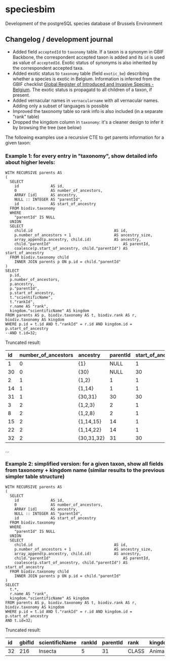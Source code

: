 # speciesbim
Development of the postgreSQL species database of Brussels Environment

## Changelog / development journal

- Added field `acceptedId` to `taxonomy` table. If a taxon is a synonym in GBIF Backbone, the correspondent accepted 
taxon is added and its `id` is used as value of `acceptedId`. Exotic status of synonyms is also inherited by the 
correspondent accepted taxa.
- Added exotic status to `taxonomy` table (field `exotic_be`) describing whether a species is exotic in Belgium.
    Information is inferred from the GBIF checklist [Global Register of Introduced and Invasive Species - Belgium](https://www.gbif.org/dataset/6d9e952f-948c-4483-9807-575348147c7e).
    The exotic status is propagatd to all children of a taxon, if present.  
- Added vernacular names in `vernacularname` with all vernacular names. Adding only a subset of languages is possible
- Improved the taxonomy table so rank info is also included (in a separate "rank" table)
- Dropped the kingdom column in `taxonomy`: it's a cleaner design to infer it by browsing the tree (see below)

The following examples use a recursive CTE to get parents information for a given taxon:

### Example 1: for every entry in "taxonomy", show detailed info about higher levels:

```
WITH RECURSIVE parents AS
(
  SELECT
    id              AS id,
    0               AS number_of_ancestors,
    ARRAY [id]      AS ancestry,
    NULL :: INTEGER AS "parentId",
    id              AS start_of_ancestry
  FROM biodiv.taxonomy
  WHERE
    "parentId" IS NULL
  UNION
  SELECT
    child.id                                    AS id,
    p.number_of_ancestors + 1                   AS ancestry_size,
    array_append(p.ancestry, child.id)          AS ancestry,
    child."parentId"                                AS parentId,
    coalesce(p.start_of_ancestry, child."parentId") AS start_of_ancestry
  FROM biodiv.taxonomy child
    INNER JOIN parents p ON p.id = child."parentId"
)
SELECT
  p.id,
  p.number_of_ancestors,
  p.ancestry,
  p."parentId",
  p.start_of_ancestry,
  t."scientificName",
  t."rankId",
  r.name AS "rank",
  kingdom."scientificName" AS kingdom
FROM parents AS p, biodiv.taxonomy AS t, biodiv.rank AS r, biodiv.taxonomy AS kingdom
WHERE p.id = t.id AND t."rankId" = r.id AND kingdom.id = p.start_of_ancestry
--AND t.id=32;
```

Truncated result: 

| id | number\_of\_ancestors | ancestry | parentId | start\_of\_ancestry | scientificName | rankId | rank | kingdom |
| :--- | :--- | :--- | :--- | :--- | :--- | :--- | :--- | :--- |
| 1 | 0 | {1} | NULL | 1 | Fungi | 7 | KINGDOM | Fungi |
| 30 | 0 | {30} | NULL | 30 | Animalia | 7 | KINGDOM | Animalia |
| 2 | 1 | {1,2} | 1 | 1 | Ascomycota | 6 | PHYLUM | Fungi |
| 14 | 1 | {1,14} | 1 | 1 | Basidiomycota | 6 | PHYLUM | Fungi |
| 31 | 1 | {30,31} | 30 | 30 | Arthropoda | 6 | PHYLUM | Animalia |
| 3 | 2 | {1,2,3} | 2 | 1 | Leotiomycetes | 5 | CLASS | Fungi |
| 8 | 2 | {1,2,8} | 2 | 1 | Dothideomycetes | 5 | CLASS | Fungi |
| 15 | 2 | {1,14,15} | 14 | 1 | Pucciniomycetes | 5 | CLASS | Fungi |
| 22 | 2 | {1,14,22} | 14 | 1 | Agaricomycetes | 5 | CLASS | Fungi |
| 32 | 2 | {30,31,32} | 31 | 30 | Insecta | 5 | CLASS | Animalia |
...

### Example 2: simplified version: for a given taxon, show all fields from taxonomy + kingdom name (similar results to the previous simpler table structure)

```
WITH RECURSIVE parents AS
(
  SELECT
    id              AS id,
    0               AS number_of_ancestors,
    ARRAY [id]      AS ancestry,
    NULL :: INTEGER AS "parentId",
    id              AS start_of_ancestry
  FROM biodiv.taxonomy
  WHERE
    "parentId" IS NULL
  UNION
  SELECT
    child.id                                    AS id,
    p.number_of_ancestors + 1                   AS ancestry_size,
    array_append(p.ancestry, child.id)          AS ancestry,
    child."parentId"                                AS parentId,
    coalesce(p.start_of_ancestry, child."parentId") AS start_of_ancestry
  FROM biodiv.taxonomy child
    INNER JOIN parents p ON p.id = child."parentId"
)
SELECT
  t.*,
  r.name AS "rank",
  kingdom."scientificName" AS kingdom
FROM parents AS p, biodiv.taxonomy AS t, biodiv.rank AS r, biodiv.taxonomy AS kingdom
WHERE p.id = t.id AND t."rankId" = r.id AND kingdom.id = p.start_of_ancestry
AND t.id=32;
```

Truncated result:

| id | gbifId | scientificName | rankId | parentId | rank | kingdom |
| :--- | :--- | :--- | :--- | :--- | :--- | :--- |
| 32 | 216 | Insecta | 5 | 31 | CLASS | Animalia |
